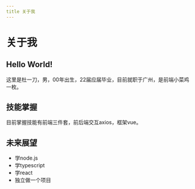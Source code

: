 ```yaml
---
title 关于我
---
```

# 关于我
## Hello World!

这里是杜一刀，男，00年出生，22届应届毕业，目前就职于广州，是前端小菜鸡一枚。

## 技能掌握
目前掌握技能有前端三件套，前后端交互axios，框架vue。

## 未来展望
- 学node.js
- 学typescript
- 学react
- 独立做一个项目
